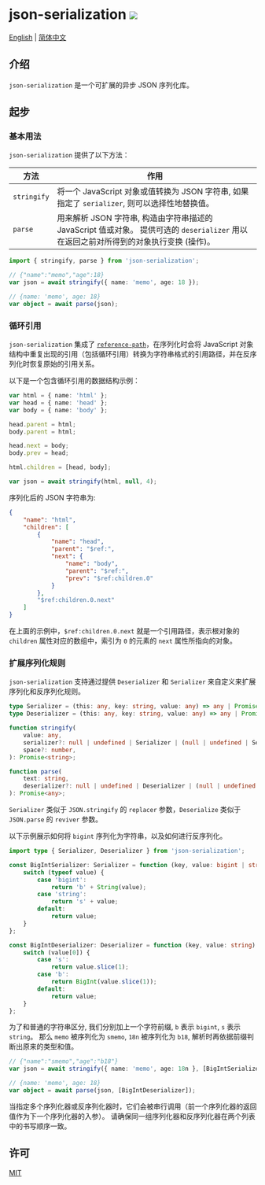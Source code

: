 # json-serialization <a href="https://www.npmjs.com/package/json-serialization"><img src="https://img.shields.io/npm/v/json-serialization.svg" /></a>

[English](https://github.com/memo-cn/json-serialization/blob/main/packages/json/README.md) | [简体中文](https://github.com/memo-cn/json-serialization/blob/main/packages/json/README.zh-CN.md)

## 介绍

`json-serialization` 是一个可扩展的异步 JSON 序列化库。

## 起步

### 基本用法

`json-serialization` 提供了以下方法：

| 方法        | 作用                                                                                                                                   |
| ----------- | -------------------------------------------------------------------------------------------------------------------------------------- |
| `stringify` | 将一个 JavaScript 对象或值转换为 JSON 字符串, 如果指定了 `serializer`, 则可以选择性地替换值。                                          |
| `parse`     | 用来解析 JSON 字符串, 构造由字符串描述的 JavaScript 值或对象。 提供可选的 `deserializer` 用以在返回之前对所得到的对象执行变换 (操作)。 |

```ts
import { stringify, parse } from 'json-serialization';

// {"name":"memo","age":18}
var json = await stringify({ name: 'memo', age: 18 });

// {name: 'memo', age: 18}
var object = await parse(json);
```

### 循环引用

`json-serialization` 集成了 [`reference-path`](https://github.com/memo-cn/reference-path/blob/main/README.zh-CN.md)，在序列化时会将 JavaScript 对象结构中重复出现的引用（包括循环引用）转换为字符串格式的引用路径，并在反序列化时恢复原始的引用关系。

以下是一个包含循环引用的数据结构示例：

```ts
var html = { name: 'html' };
var head = { name: 'head' };
var body = { name: 'body' };

head.parent = html;
body.parent = html;

head.next = body;
body.prev = head;

html.children = [head, body];

var json = await stringify(html, null, 4);
```

序列化后的 JSON 字符串为:

```json
{
    "name": "html",
    "children": [
        {
            "name": "head",
            "parent": "$ref:",
            "next": {
                "name": "body",
                "parent": "$ref:",
                "prev": "$ref:children.0"
            }
        },
        "$ref:children.0.next"
    ]
}
```

在上面的示例中，`$ref:children.0.next` 就是一个引用路径，表示根对象的 `children` 属性对应的数组中，索引为 `0` 的元素的 `next` 属性所指向的对象。

### 扩展序列化规则

`json-serialization` 支持通过提供 `Deserializer` 和 `Serializer` 来自定义来扩展序列化和反序列化规则。

```ts
type Serializer = (this: any, key: string, value: any) => any | Promise<any>;
type Deserializer = (this: any, key: string, value: any) => any | Promise<any>;

function stringify(
    value: any,
    serializer?: null | undefined | Serializer | (null | undefined | Serializer)[],
    space?: number,
): Promise<string>;

function parse(
    text: string,
    deserializer?: null | undefined | Deserializer | (null | undefined | Deserializer)[],
): Promise<any>;
```

`Serializer` 类似于 `JSON.stringify` 的 `replacer` 参数，`Deserialize` 类似于 `JSON.parse` 的 `reviver` 参数。

以下示例展示如何将 `bigint` 序列化为字符串，以及如何进行反序列化。

```ts
import type { Serializer, Deserializer } from 'json-serialization';

const BigIntSerializer: Serializer = function (key, value: bigint | string | any) {
    switch (typeof value) {
        case 'bigint':
            return 'b' + String(value);
        case 'string':
            return 's' + value;
        default:
            return value;
    }
};

const BigIntDeserializer: Deserializer = function (key, value: string) {
    switch (value[0]) {
        case 's':
            return value.slice(1);
        case 'b':
            return BigInt(value.slice(1));
        default:
            return value;
    }
};
```

为了和普通的字符串区分, 我们分别加上一个字符前缀, `b` 表示 `bigint`, `s` 表示 `string`。
那么 `memo` 被序列化为 `smemo`, `18n` 被序列化为 `b18`, 解析时再依据前缀判断出原来的类型和值。

```ts
// {"name":"smemo","age":"b18"}
var json = await stringify({ name: 'memo', age: 18n }, [BigIntSerializer]);

// {name: 'memo', age: 18}
var object = await parse(json, [BigIntDeserializer]);
```

当指定多个序列化器或反序列化器时，它们会被串行调用（前一个序列化器的返回值作为下一个序列化器的入参）。
请确保同一组序列化器和反序列化器在两个列表中的书写顺序一致。

## 许可

[MIT](./LICENSE)
